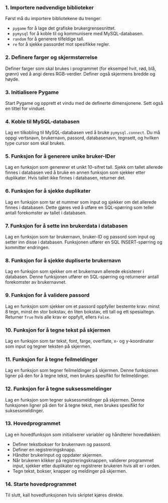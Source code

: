 ### 1. Importere nødvendige biblioteker
Først må du importere bibliotekene du trenger:
- `pygame` for å lage det grafiske brukergrensesnittet.
- `pymysql` for å koble til og kommunisere med MySQL-databasen.
- `random` for å generere tilfeldige tall.
- `re` for å sjekke passordet mot spesifikke regler.

### 2. Definere farger og skjermstørrelse
Definer farger som skal brukes i programmet (for eksempel hvit, rød, blå, grønn) ved å angi deres RGB-verdier. Definer også skjermens bredde og høyde.

### 3. Initialisere Pygame
Start Pygame og opprett et vindu med de definerte dimensjonene. Sett også en tittel for vinduet.

### 4. Koble til MySQL-databasen
Lag en tilkobling til MySQL-databasen ved å bruke `pymysql.connect`. Du må oppgi vertsnavn, brukernavn, passord, databasenavn, tegnsett, og hvilken type cursor som skal brukes.

### 5. Funksjon for å generere unike bruker-IDer
Lag en funksjon som genererer et unikt 10-sifret tall. Sjekk om tallet allerede finnes i databasen ved å bruke en annen funksjon som sjekker etter duplikater. Hvis tallet ikke finnes i databasen, returner det.

### 6. Funksjon for å sjekke duplikater
Lag en funksjon som tar et nummer som input og sjekker om det allerede finnes i databasen. Dette gjøres ved å utføre en SQL-spørring som teller antall forekomster av tallet i databasen.

### 7. Funksjon for å sette inn brukerdata i databasen
Lag en funksjon som tar brukernavn, bruker-ID og passord som input og setter inn disse i databasen. Funksjonen utfører en SQL INSERT-spørring og kommitter endringen.

### 8. Funksjon for å sjekke dupliserte brukernavn
Lag en funksjon som sjekker om et brukernavn allerede eksisterer i databasen. Denne funksjonen utfører en SQL-spørring og returnerer antall forekomster av brukernavnet.

### 9. Funksjon for å validere passord
Lag en funksjon som sjekker om et passord oppfyller bestemte krav: minst 8 tegn, minst én stor bokstav, én liten bokstav, ett tall og ett spesialtegn. Returner `True` hvis alle krav er oppfylt, ellers `False`.

### 10. Funksjon for å tegne tekst på skjermen
Lag en funksjon som tar tekst, font, farge, overflate, x- og y-koordinater som input og tegner teksten på skjermen.

### 11. Funksjon for å tegne feilmeldinger
Lag en funksjon som tegner feilmeldinger på skjermen. Denne funksjonen ligner på den for å tegne tekst, men brukes spesifikt for feilmeldinger.

### 12. Funksjon for å tegne suksessmeldinger
Lag en funksjon som tegner suksessmeldinger på skjermen. Denne funksjonen ligner på den for å tegne tekst, men brukes spesifikt for suksessmeldinger.

### 13. Hovedprogrammet
Lag en hovedfunksjon som initialiserer variabler og håndterer hovedløkken:
- Definer tekstbokser for brukernavn og passord.
- Definer en registreringsknapp.
- Håndter brukerinput og oppdater skjermen.
- Når brukeren klikker på registreringsknappen, validerer programmet input, sjekker etter duplikater og registrerer brukeren hvis alt er i orden.
- Tegn tekst, bokser, knapper og meldinger på skjermen.

### 14. Starte hovedprogrammet
Til slutt, kall hovedfunksjonen hvis skriptet kjøres direkte.
